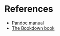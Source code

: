 # References

- [Pandoc manual][pandoc-manual]
- [The Bookdown book][bookdown-book]



[bookless-source]: https://github.com/plainlab/bookless
[bookless-book]: https://bookless.github.io
[bookdown-source]: https://github.com/rstudio/bookdown
[bookdown-book]: https://bookdown.org/yihui/bookdown/
[pandoc-website]: https://pandoc.org
[pandoc-manual]: https://pandoc.org/MANUAL.html
